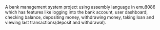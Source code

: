 A bank management system project using assembly language in emu8086 which has features like logging into the bank account, user dashboard, checking balance, depositing money, withdrawing money, taking loan and viewing last transactions(deposit and withdrawal).
